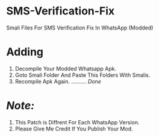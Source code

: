 # SMS-Verification-Fix
Smali Files For SMS Verification Fix In WhatsApp (Modded)

# Adding
1. Decompile Your Modded Whatsapp Apk.
2. Goto Smali Folder And Paste This Folders With Smalis.
3. Recompile Apk Again. 
.......... *Done* 

# *_Note:_*
1. This Patch is Diffrent For Each WhatsApp Version.  
2. Please Give Me Credit If You Publish Your Mod.
